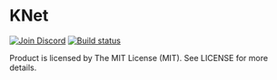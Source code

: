 # KNet

[![Join Discord](https://img.shields.io/badge/discord-join-7289DA.svg)](https://discord.gg/5kK9eav) [![Build status](https://ci.appveyor.com/api/projects/status/github/Kahath/KNet?svg=true)](https://ci.appveyor.com/project/Kahath/knet)

Product is licensed by The MIT License (MIT). See LICENSE for more details.
